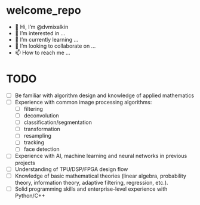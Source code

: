 # welcome_repo
- 👋 Hi, I’m @dvmixalkin
- 👀 I’m interested in ...
- 🌱 I’m currently learning ...
- 💞️ I’m looking to collaborate on ...
- 📫 How to reach me ...


# TODO
- [ ] Be familiar with algorithm design and knowledge of applied mathematics
- [ ] Experience with common image processing algorithms: 
  - [ ] filtering
  - [ ] deconvolution
  - [ ] classification/segmentation
  - [ ] transformation
  - [ ] resampling
  - [ ] tracking
  - [ ] face detection
- [ ] Experience with AI, machine learning and neural networks in previous projects
- [ ] Understanding of TPU/DSP/FPGA design flow
- [ ] Knowledge of basic mathematical theories (linear algebra, probability theory, information theory, adaptive filtering,
regression, etc.).
- [ ] Solid programming skills and enterprise-level experience with Python/C++
